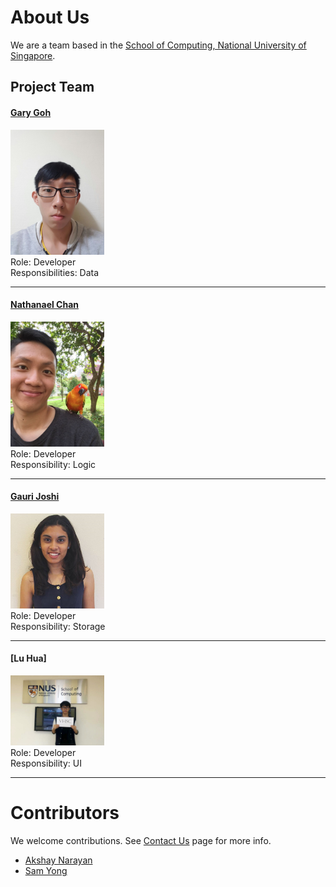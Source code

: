 # About Us

We are a team based in the [School of Computing, National University of Singapore](http://www.comp.nus.edu.sg).

## Project Team

#### [Gary Goh](https://github.com/garygjy)
<img src="images/Gary_Goh.jpg" width="150"><br>
 Role: Developer <br>
 Responsibilities: Data

-----

#### [Nathanael Chan](https://github.com/nat1994)
<img src="images/Nathanael.JPEG" width="150"><br>
 Role: Developer <br>
 Responsibility: Logic
 
-----

#### [Gauri Joshi](https://github.com/gaurzzz)
<img src="images/Gauri_Joshi.PNG" width="150"><br>
 Role: Developer <br>
 Responsibility: Storage
 
-----

#### [Lu Hua]
<img src="images/LuHua.JPEG" width="150"><br>
 Role: Developer <br>
 Responsibility: UI
 
-----


# Contributors

We welcome contributions. See [Contact Us](ContactUs.md) page for more info.

* [Akshay Narayan](https://github.com/se-edu/addressbook-level4/pulls?q=is%3Apr+author%3Aokkhoy)
* [Sam Yong](https://github.com/se-edu/addressbook-level4/pulls?q=is%3Apr+author%3Amauris)
